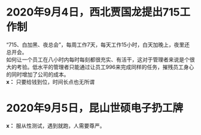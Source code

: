 # 2020年9月4日，西北贾国龙提出715工作制
“715、白加黑、夜总会”，每周工作7天，每天工作15小时，白天加晚上，夜里还总开会。  
如何让一个员工在八小时内每时每刻都很充实、有活干，这对于管理者来说是个很大的考验。低水平的管理者只能通过让员工996来完成同样的任务，摧残员工身心的同时增加了公司的成本。  
**x：** 只要给钱到位，时间长点也无所谓


# 2020年9月5日，昆山世硕电子扔工牌
**x：** 服从性测试，遇到就跑，人需要尊严。

